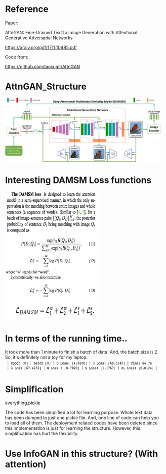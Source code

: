# Reference

Paper:

AttnGAN: Fine-Grained Text to Image Generation
with Attentional Generative Adversarial Networks

https://arxiv.org/pdf/1711.10485.pdf

Code from:

https://github.com/taoxugit/AttnGAN

# AttnGAN_Structure
![](https://github.com/ChihchengHsieh/AttnGAN_Implementation/blob/master/Img/Structure.png)

# Interesting DAMSM Loss functions 
<img src="https://github.com/ChihchengHsieh/AttnGAN_Implementation/blob/master/Img/loss-3.png" alt="img" width="300" height="200">

<img src="https://github.com/ChihchengHsieh/AttnGAN_Implementation/blob/master/Img/loss-1.png" alt="img" width="300" height="150">

<img src="https://github.com/ChihchengHsieh/AttnGAN_Implementation/blob/master/Img/loss-2.png" alt="img" width="300" height="60">



# In terms of the running time..
It took more than 1 minute to finish a batch of data. And, the batch size is 2. So, it's definitely not a toy for my laptop.
<img src="https://github.com/ChihchengHsieh/AttnGAN_Implementation/blob/master/Img/runningtime.png" alt="img" width="500" height="35">




# Simplification

everything.pickle

The code has been simplified a lot for learning purpose. Whole text data has been dumped to just one pickle file. And, one line of code
can help you to load all of them. The deployment related codes have been deleted since this implementation is just for learning the structure.
However, this simplification has hurt the flexibility.




# Use InfoGAN in this structure? (With attention) 
